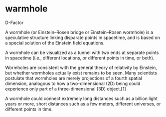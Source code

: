 # warmhole
D-Factor

A wormhole (or Einstein–Rosen bridge or Einstein–Rosen wormhole) is a speculative structure linking disparate points in spacetime, and is based on a special solution of the Einstein field equations.

A wormhole can be visualized as a tunnel with two ends at separate points in spacetime (i.e., different locations, or different points in time, or both).

Wormholes are consistent with the general theory of relativity by Einstein, but whether wormholes actually exist remains to be seen. Many scientists postulate that wormholes are merely projections of a fourth spatial dimension, analogous to how a two-dimensional (2D) being could experience only part of a three-dimensional (3D) object.[1]

A wormhole could connect extremely long distances such as a billion light years or more, short distances such as a few meters, different universes, or different points in time.
